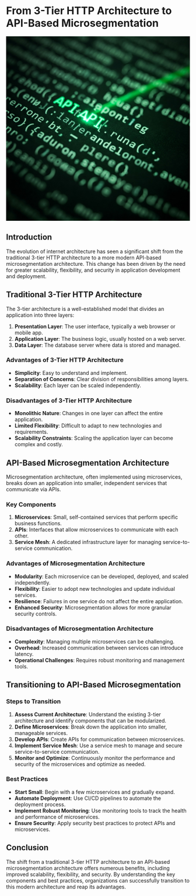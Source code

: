# From 3-Tier HTTP Architecture to API-Based Microsegmentation

![API Architecture](images/api.jpg)

## Introduction

The evolution of internet architecture has seen a significant shift from the traditional 3-tier HTTP architecture to a more modern API-based microsegmentation architecture. This change has been driven by the need for greater scalability, flexibility, and security in application development and deployment.

## Traditional 3-Tier HTTP Architecture

The 3-tier architecture is a well-established model that divides an application into three layers:

1. **Presentation Layer**: The user interface, typically a web browser or mobile app.
2. **Application Layer**: The business logic, usually hosted on a web server.
3. **Data Layer**: The database server where data is stored and managed.

### Advantages of 3-Tier HTTP Architecture

- **Simplicity**: Easy to understand and implement.
- **Separation of Concerns**: Clear division of responsibilities among layers.
- **Scalability**: Each layer can be scaled independently.

### Disadvantages of 3-Tier HTTP Architecture

- **Monolithic Nature**: Changes in one layer can affect the entire application.
- **Limited Flexibility**: Difficult to adapt to new technologies and requirements.
- **Scalability Constraints**: Scaling the application layer can become complex and costly.

## API-Based Microsegmentation Architecture

Microsegmentation architecture, often implemented using microservices, breaks down an application into smaller, independent services that communicate via APIs.

### Key Components

1. **Microservices**: Small, self-contained services that perform specific business functions.
2. **APIs**: Interfaces that allow microservices to communicate with each other.
3. **Service Mesh**: A dedicated infrastructure layer for managing service-to-service communication.

### Advantages of Microsegmentation Architecture

- **Modularity**: Each microservice can be developed, deployed, and scaled independently.
- **Flexibility**: Easier to adopt new technologies and update individual services.
- **Resilience**: Failures in one service do not affect the entire application.
- **Enhanced Security**: Microsegmentation allows for more granular security controls.

### Disadvantages of Microsegmentation Architecture

- **Complexity**: Managing multiple microservices can be challenging.
- **Overhead**: Increased communication between services can introduce latency.
- **Operational Challenges**: Requires robust monitoring and management tools.

## Transitioning to API-Based Microsegmentation

### Steps to Transition

1. **Assess Current Architecture**: Understand the existing 3-tier architecture and identify components that can be modularized.
2. **Define Microservices**: Break down the application into smaller, manageable services.
3. **Develop APIs**: Create APIs for communication between microservices.
4. **Implement Service Mesh**: Use a service mesh to manage and secure service-to-service communication.
5. **Monitor and Optimize**: Continuously monitor the performance and security of the microservices and optimize as needed.

### Best Practices

- **Start Small**: Begin with a few microservices and gradually expand.
- **Automate Deployment**: Use CI/CD pipelines to automate the deployment process.
- **Implement Robust Monitoring**: Use monitoring tools to track the health and performance of microservices.
- **Ensure Security**: Apply security best practices to protect APIs and microservices.

## Conclusion

The shift from a traditional 3-tier HTTP architecture to an API-based microsegmentation architecture offers numerous benefits, including improved scalability, flexibility, and security. By understanding the key components and best practices, organizations can successfully transition to this modern architecture and reap its advantages.
